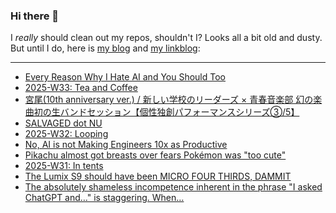 ### Hi there 👋

I _really_ should clean out my repos, shouldn't I? Looks all a bit old and dusty. But until I do, here is [my blog](https://lostfocus.de/) and [my linkblog](https://dominikschwind.com/links):

--- 

<!-- POST-LIST:START -->
- [Every Reason Why I Hate AI and You Should Too](https://malwaretech.com/2025/08/every-reason-why-i-hate-ai.html)
- [2025-W33: Tea and Coffee](https://lostfocus.de/2025/08/18/2025-w33-tea-and-coffee/)
- [宮尾&lpar;10th anniversary ver.&rpar; / 新しい学校のリーダーズ × 青春音楽部 幻の楽曲初の生バンドセッション【個性独創パフォーマンスシリーズ③/5】](https://www.youtube.com/watch?v=tttOZJBidl4)
- [SALVAGED dot NU](https://salvaged.nu/)
- [2025-W32: Looping](https://lostfocus.de/2025/08/10/2025-w32-looping/)
- [No, AI is not Making Engineers 10x as Productive](https://colton.dev/blog/curing-your-ai-10x-engineer-imposter-syndrome/)
- [Pikachu almost got breasts over fears Pokémon was &quot;too cute&quot;](https://www.nme.com/news/gaming-news/pokemon-pikachu-breasts-too-cute-us-audiences-3883412)
- [2025-W31: In tents](https://lostfocus.de/2025/08/03/2025-w31-in-tents/)
- [The Lumix S9 should have been MICRO FOUR THIRDS, DAMMIT](https://www.youtube.com/watch?v=uU1oA86xbfE)
- [The absolutely shameless incompetence inherent in the phrase &quot;I asked ChatGPT and…&quot; is staggering. When…](https://lostfocus.de/2025/07/28/234992/)
<!-- POST-LIST:END -->

<!--
**lostfocus/lostfocus** is a ✨ _special_ ✨ repository because its `README.md` (this file) appears on your GitHub profile.

Here are some ideas to get you started:

- 🔭 I’m currently working on ...
- 🌱 I’m currently learning ...
- 👯 I’m looking to collaborate on ...
- 🤔 I’m looking for help with ...
- 💬 Ask me about ...
- 📫 How to reach me: ...
- 😄 Pronouns: ...
- ⚡ Fun fact: ...
-->
